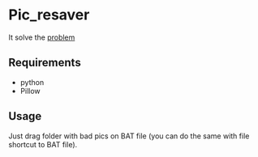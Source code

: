 # Pic_resaver
It solve the [problem](https://www.cyberforum.ru/windows7/thread2561807.html)

## Requirements
* python
* Pillow

## Usage
Just drag folder with bad pics on BAT file (you can do the same with file shortcut to BAT file).